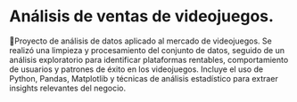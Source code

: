 # Análisis de ventas de videojuegos.

📝Proyecto de análisis de datos aplicado al mercado de videojuegos. Se realizó una limpieza y procesamiento del conjunto de datos, seguido de un análisis exploratorio para identificar plataformas rentables, comportamiento de usuarios y patrones de éxito en los videojuegos.
Incluye el uso de Python, Pandas, Matplotlib y técnicas de análisis estadístico para extraer insights relevantes del negocio.